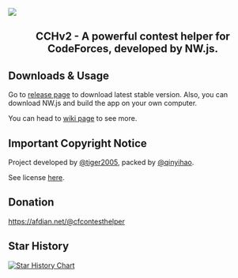 ![](https://pic1.zhimg.com/v2-f3adb06895e2ef8858d1de39fb33b1b7_r.jpg)

<div align="center">
  
## **CCHv2 - A powerful contest helper for CodeForces, developed by NW.js.**
  
</div>

## Downloads & Usage

Go to [release page](https://github.com/CodeforcesContestHelper/CCHv2/releases/) to download latest stable version. Also, you can download NW.js and build the app on your own computer.

You can head to [wiki page](https://github.com/CodeforcesContestHelper/CCHv2/wiki) to see more.

## Important Copyright Notice

Project developed by [@tiger2005](https://www.luogu.com.cn/user/60864), packed by [@qinyihao](https://www.luogu.com.cn/user/348831).

See license [here](https://github.com/CodeforcesContestHelper/CCHv2/blob/main/LICENSE).

## Donation
https://afdian.net/@cfcontesthelper

## Star History

[![Star History Chart](https://api.star-history.com/svg?repos=CodeforcesContestHelper/CCHv2&type=Date)](https://star-history.com/#CodeforcesContestHelper/CCHv2)
